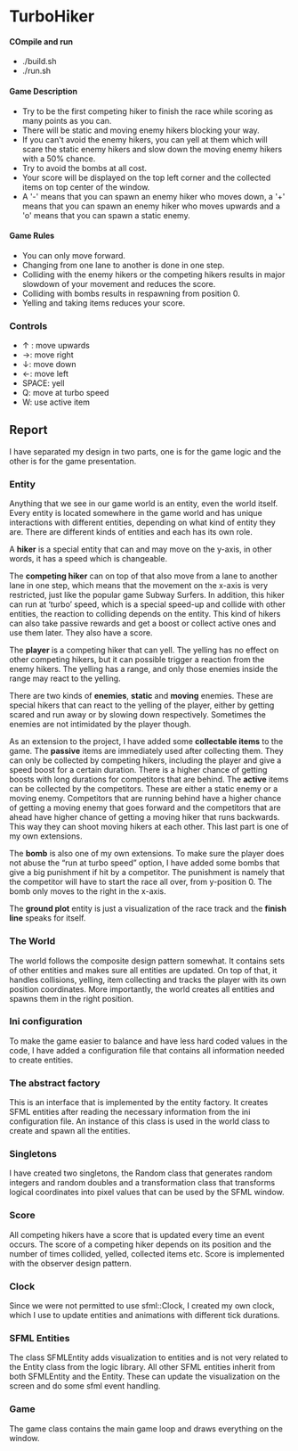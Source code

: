 # TurboHiker


#### COmpile and run

- ./build.sh
- ./run.sh

#### Game Description

- Try to be the first competing hiker to finish the race while scoring as many points as you can.
- There will be static and moving enemy hikers blocking your way.
- If you can't avoid the enemy hikers, you can yell at them which will scare the static enemy hikers and slow down the moving enemy hikers with a 50% chance.
- Try to avoid the bombs at all cost.
- Your score will be displayed on the top left corner and the collected items on top center of the window.
- A '-' means that you can spawn an enemy hiker who moves down, a '+' means that you can spawn an enemy hiker who moves upwards and a 'o' means that you can spawn a static enemy.

#### Game Rules

- You can only move forward.
- Changing from one lane to another is done in one step.
- Colliding with the enemy hikers or the competing hikers results in major slowdown of your movement and reduces the score.
- Colliding with bombs results in respawning from position 0.
- Yelling and taking items reduces your score.

### Controls

- ↑ : move upwards
- →: move right
- ↓: move down
- ←: move left
- SPACE: yell
- Q: move at turbo speed
- W: use active item

## Report
I have separated my design in two parts, one is for the game logic and the other is for the game presentation.
### Entity
Anything that we see in our game world is an entity, even the world itself.  Every entity is located somewhere in the game world and has unique interactions with different entities, depending on what kind of entity they are. There are different kinds of entities and each has its own role.

A **hiker** is a special entity that can and may move on the y-axis, in other words, it has a speed which is changeable.

The **competing hiker** can on top of that also move from a lane to another lane in one step, which means that the movement on the x-axis is very restricted, just like the popular game Subway Surfers. In addition, this hiker can run at ‘turbo’ speed, which is a special speed-up and collide with other entities, the reaction to colliding depends on the entity. This kind of hikers can also take passive rewards and get a boost or collect active ones and use them later. They also have a score.

The **player** is a competing hiker that can yell. The yelling has no effect on other competing hikers, but it can possible trigger a reaction from the enemy hikers. The yelling has a range, and only those enemies inside the range may react to the yelling.

There are two kinds of **enemies**, **static** and **moving** enemies. These are special hikers that can react to the yelling of the player, either by getting scared and run away or by slowing down respectively. Sometimes the enemies are not intimidated by the player though.

As an extension to the project, I have added some **collectable items** to the game. The **passive** items are immediately used after collecting them. They can only be collected by competing hikers, including the player and give a speed boost for a certain duration. There is a higher chance of getting boosts with long durations for competitors that are behind. The **active** items can be collected by the competitors. These are either a static enemy or a moving enemy. Competitors that are running behind have a higher chance of getting a moving enemy that goes forward and the competitors that are ahead have higher chance of getting a moving hiker that runs backwards. This way they can shoot moving hikers at each other. This last part is one of my own extensions.

The **bomb** is also one of my own extensions. To make sure the player does not abuse the “run at turbo speed” option, I have added some bombs that give a big punishment if hit by a competitor. The punishment is namely that the competitor will have to start the race all over, from y-position 0. The bomb only moves to the right in the x-axis.

The **ground plot** entity is just a visualization of the race track and the **finish line** speaks for itself.

### The World
The world follows the composite design pattern somewhat.  It contains sets of other entities and makes sure all entities are updated. On top of that, it handles collisions, yelling, item collecting and tracks the player with its own position coordinates. More importantly, the world creates all entities and spawns them in the right position.
### Ini configuration
To make the game easier to balance and have less hard coded values in the code, I have added a configuration file that contains all information needed to create entities.
### The abstract factory
This is an interface that is implemented by the entity factory. It creates SFML entities after reading the necessary information from the ini configuration file. An instance of this class is used in the world class to create and spawn all the entities.
### Singletons
I have created two singletons,  the Random class that generates random integers and random doubles and a transformation class that transforms logical coordinates into pixel values that can be used by the SFML window.
### Score
All competing hikers have a score that is updated every time an event occurs. The score of a competing hiker depends on its position and the number of times collided, yelled, collected items etc. Score is implemented with the observer design pattern.
### Clock
Since we were not permitted to use sfml::Clock, I created my own clock, which I use to update entities and animations with different tick durations.
### SFML Entities
The class SFMLEntity adds visualization to entities and is not very related to the Entity class from the logic library.
All other SFML entities inherit from both SFMLEntity and the Entity. These can update the visualization on the screen and do some sfml event handling.
### Game
The game class contains the main game loop and draws everything on the window.

